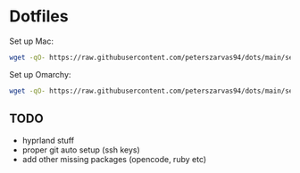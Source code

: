 # Dotfiles

Set up Mac:

```bash
wget -qO- https://raw.githubusercontent.com/peterszarvas94/dots/main/setup_mac | bash
```

Set up Omarchy:

```bash
wget -qO- https://raw.githubusercontent.com/peterszarvas94/dots/main/setup_omarchy | bash
```

## TODO

- hyprland stuff
- proper git auto setup (ssh keys)
- add other missing packages (opencode, ruby etc)
